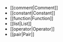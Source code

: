 - [[comment|Comment]]
- [[constant|Constant]]
- [[function|Function]]
- [[list|List]]
- [[operator|Operator]]
- [[pair|Pair]]
